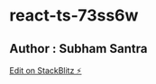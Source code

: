 # react-ts-73ss6w

## Author : <b>Subham Santra</b>

[Edit on StackBlitz ⚡️](https://stackblitz.com/edit/react-ts-73ss6w)
